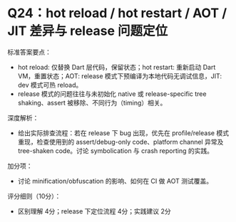 # Q24：hot reload / hot restart / AOT / JIT 差异与 release 问题定位

标准答案要点：
- hot reload: 仅替换 Dart 层代码，保留状态；hot restart: 重新启动 Dart VM，重置状态；AOT: release 模式下预编译为本地代码无调试信息，JIT: dev 模式可热 reload。
- release 模式的问题往往与未初始化 native 或 release-specific tree shaking、assert 被移除、不同行为（timing）相关。

深度解析：
- 给出实际排查流程：若在 release 下 bug 出现，优先在 profile/release 模式重现，检查使用到的 assert/debug-only code、platform channel 异常及 tree-shaken code。讨论 symbolication 与 crash reporting 的实践。

加分项：
- 讨论 minification/obfuscation 的影响、如何在 CI 做 AOT 测试覆盖。

评分细则（10分）：
- 区别理解 4分；release 下定位流程 4分；实践建议 2分
